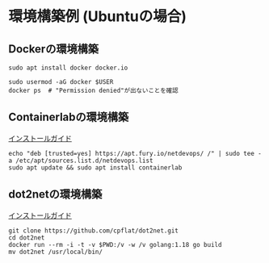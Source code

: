 # 環境構築例 (Ubuntuの場合)

## Dockerの環境構築

    sudo apt install docker docker.io

    sudo usermod -aG docker $USER
    docker ps  # "Permission denied"が出ないことを確認


## Containerlabの環境構築

[インストールガイド](https://containerlab.dev/install/)

    echo "deb [trusted=yes] https://apt.fury.io/netdevops/ /" | sudo tee -a /etc/apt/sources.list.d/netdevops.list
    sudo apt update && sudo apt install containerlab


## dot2netの環境構築

[インストールガイド](https://github.com/cpflat/dot2net/readme.md)

    git clone https://github.com/cpflat/dot2net.git
    cd dot2net
    docker run --rm -i -t -v $PWD:/v -w /v golang:1.18 go build
    mv dot2net /usr/local/bin/

